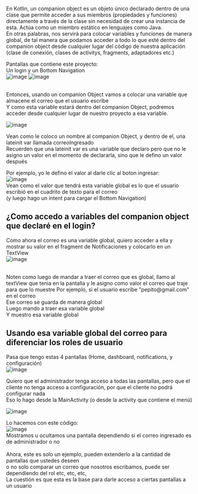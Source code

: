 En Kotlin, un companion object es un objeto único declarado dentro de una clase que permite acceder a sus miembros (propiedades y funciones) directamente a través de la clase sin necesidad de crear una instancia de esta. Actúa como un miembro estático en lenguajes como Java. </br>
En otras palabras, nos servirá para colocar variables y funciones de manera global, de tal manera que podamos acceder a todo lo que esté dentro del companion object desde cualquier lugar del código de nuestra aplicación (clase de conexión, clases de activitys, fragments, adaptadores etc.)</br>

Pantallas que contiene este proyecto: </br>
Un login y un Bottom Navigation</br>
![image](https://github.com/exequiel-miranda/CompanionObject-y-NivelesUsuario/assets/94820436/60e6adcb-90f9-47e4-a4d2-579e2a0b20e3)
![image](https://github.com/exequiel-miranda/CompanionObject-y-NivelesUsuario/assets/94820436/03ead085-3fcb-4267-b28b-33e0cf66e0d7)

</br>
Entonces, usando un companion Object vamos a colocar una variable que almacene el correo que el usuario escribe</br>
Y como esta variable estará dentro del companion Object, podremos acceder desde cualquier lugar de nuestro proyecto a esa variable.</br>

![image](https://github.com/exequiel-miranda/CompanionObject-y-NivelesUsuario/assets/94820436/0b324683-ad5a-4f1c-878f-47993f945443)</br>


Vean como le coloco un nombre al companion Object, y dentro de el, una lateinit var llamada correoIngresado</br>
Recuerden que una lateinit var es una variable que declaro pero que no le asigno un valor en el momento de declararla, sino que le defino un valor después</br>

Por ejemplo, yo le defino el valor al darle clic al boton ingresar:</br>
![image](https://github.com/exequiel-miranda/CompanionObject-y-NivelesUsuario/assets/94820436/f798ef70-3e74-4651-a6f0-0a37bd5d1905)</br>
Vean como el valor que tendrá esta variable global es lo que el usuario escribió en el cuadrito de texto para el correo</br>
(y luego hago un intent para cargar el Bottom Navigation)</br>



## ¿Como accedo a variables del companion object que declaré en el login?</br>

Como ahora el correo es una variable global, quiero acceder a ella y mostrar su valor en el fragment de Notificaciones y colocarlo en un TextView</br>
![image](https://github.com/exequiel-miranda/CompanionObject-y-NivelesUsuario/assets/94820436/e86abf77-fd55-4cb4-ad1b-5efe8733c319)

</br>
Noten como luego de mandar a traer el correo que es global, llamo al textView que tenia en la pantalla y le asigno como valor el correo que traje para que lo muestre
Por ejemplo, si el usuario escribe "pepito@gmail.com" en el correo</br>
Ese correo se guarda de manera global</br>
Luego mando a traer esa variable global</br>
Y muestro esa variable global</br>


## Usando esa variable global del correo para diferenciar los roles de usuario</br>
Pasa que tengo estas 4 pantallas (Home, dashboard, notifications, y configuración)</br>
![image](https://github.com/exequiel-miranda/CompanionObject-y-NivelesUsuario/assets/94820436/370f682d-34f4-489a-9c36-c4f57c4c9911)</br>

Quiero que el administrador tenga acceso a todas las pantallas, pero que el cliente no tenga acceso a configuración, por que el cliente no podrá configurar nada</br>
Eso lo hago desde la MainActivity (o desde la activity que contiene el menú)</br>

![image](https://github.com/exequiel-miranda/CompanionObject-y-NivelesUsuario/assets/94820436/11464b36-0daa-4021-b290-ec3dc0ba7c20)</br>

Lo hacemos con este código:</br>
![image](https://github.com/exequiel-miranda/CompanionObject-y-NivelesUsuario/assets/94820436/3bc2724d-4f06-4950-b9ff-97106daca4bf)</br>
Mostramos u ocultamos una pantalla dependiendo si el correo ingresado es de administrador o no</br>
</br>
Ahora, este es solo un ejemplo, pueden extenderlo a la cantidad de pantallas que ustedes deseen</br>
o no solo comparar un correo que nosotros escribamos, puede ser dependiendo del rol etc, etc, etc,</br>
La cuestión es que esta es la base para darle acceso a ciertas pantallas a un usuario</br>




